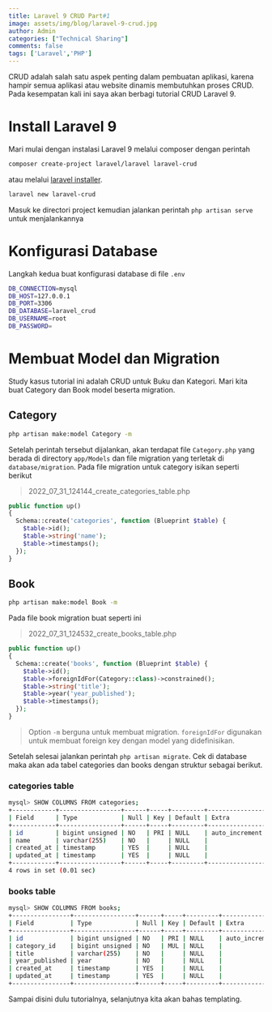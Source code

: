 ```yaml
---
title: Laravel 9 CRUD Part#1
image: assets/img/blog/laravel-9-crud.jpg
author: Admin
categories: ["Technical Sharing"]
comments: false
tags: ['Laravel','PHP']
---
```


CRUD adalah salah satu aspek penting dalam pembuatan aplikasi, karena hampir semua aplikasi atau website dinamis membutuhkan  proses CRUD. Pada kesempatan kali ini saya akan berbagi tutorial CRUD Laravel 9.

# Install Laravel 9
Mari mulai dengan instalasi Laravel 9 melalui composer dengan perintah
```sh
composer create-project laravel/laravel laravel-crud
```

atau melalui [laravel installer](https://packagist.org/packages/laravel/installer).

```sh
laravel new laravel-crud
```

Masuk ke directori project kemudian jalankan perintah `php artisan serve` untuk menjalankannya

# Konfigurasi Database
Langkah kedua buat konfigurasi database di file `.env`
```sh
DB_CONNECTION=mysql
DB_HOST=127.0.0.1
DB_PORT=3306
DB_DATABASE=laravel_crud
DB_USERNAME=root
DB_PASSWORD=
```

# Membuat Model dan Migration
Study kasus tutorial ini adalah CRUD untuk Buku dan Kategori. Mari kita buat Category dan Book model beserta migration.

## Category
```sh
php artisan make:model Category -m
```

Setelah perintah tersebut dijalankan, akan terdapat file `Category.php` yang berada di directory `app/Models` dan file migration yang terletak di `database/migration`.
Pada file migration untuk category isikan seperti berikut
>2022_07_31_124144_create_categories_table.php

```php
public function up()
{
  Schema::create('categories', function (Blueprint $table) {
    $table->id();
    $table->string('name');
    $table->timestamps();
  });
}
```

## Book
```sh
php artisan make:model Book -m
```

Pada file book migration buat seperti ini

>2022_07_31_124532_create_books_table.php

```php
public function up()
{
  Schema::create('books', function (Blueprint $table) {
    $table->id();
    $table->foreignIdFor(Category::class)->constrained();
    $table->string('title');
    $table->year('year_published');
    $table->timestamps();
  });
}
```

>Option `-m` berguna untuk membuat migration. `foreignIdFor` digunakan untuk membuat foreign key dengan model yang didefinisikan.

Setelah selesai jalankan perintah `php artisan migrate`. Cek di database maka akan ada tabel categories dan books dengan struktur sebagai berikut.

###  categories table
```sh
mysql> SHOW COLUMNS FROM categories;
+------------+-----------------+------+-----+---------+----------------+
| Field      | Type            | Null | Key | Default | Extra          |
+------------+-----------------+------+-----+---------+----------------+
| id         | bigint unsigned | NO   | PRI | NULL    | auto_increment |
| name       | varchar(255)    | NO   |     | NULL    |                |
| created_at | timestamp       | YES  |     | NULL    |                |
| updated_at | timestamp       | YES  |     | NULL    |                |
+------------+-----------------+------+-----+---------+----------------+
4 rows in set (0.01 sec)
```

### books table

```sh
mysql> SHOW COLUMNS FROM books;
+----------------+-----------------+------+-----+---------+----------------+
| Field          | Type            | Null | Key | Default | Extra          |
+----------------+-----------------+------+-----+---------+----------------+
| id             | bigint unsigned | NO   | PRI | NULL    | auto_increment |
| category_id    | bigint unsigned | NO   | MUL | NULL    |                |
| title          | varchar(255)    | NO   |     | NULL    |                |
| year_published | year            | NO   |     | NULL    |                |
| created_at     | timestamp       | YES  |     | NULL    |                |
| updated_at     | timestamp       | YES  |     | NULL    |                |
+----------------+-----------------+------+-----+---------+----------------+
```

Sampai disini dulu tutorialnya, selanjutnya kita akan bahas templating.
